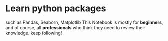 # Learn python packages 
such as Pandas, Seaborn, Matplotlib
This Notebook is mostly for **beginners**, and of course, all **professionals** who think they need to review  their  knowledge.
keep following!
